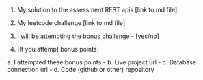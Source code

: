 1.	My solution to the assessment REST apis [link to md file]

2.	My leetcode challenge [link to md file]

3.	I will be attempting the bonus challenge - [yes/no]

4.	[If you attempt bonus points]

a.	I attempted these bonus points - 
b.	Live project url - 
c.	Database connection url -
d.	Code (github or other) repository 
